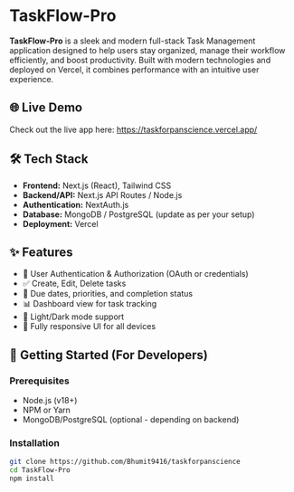 # TaskFlow-Pro



**TaskFlow-Pro** is a sleek and modern full-stack Task Management application designed to help users stay organized, manage their workflow efficiently, and boost productivity. Built with modern technologies and deployed on Vercel, it combines performance with an intuitive user experience.

## 🌐 Live Demo

Check out the live app here: https://taskforpanscience.vercel.app/


## 🛠 Tech Stack

- **Frontend:** Next.js (React), Tailwind CSS
- **Backend/API:** Next.js API Routes / Node.js
- **Authentication:** NextAuth.js
- **Database:** MongoDB / PostgreSQL (update as per your setup)
- **Deployment:** Vercel

## ✨ Features

- 🔐 User Authentication & Authorization (OAuth or credentials)
- ✅ Create, Edit, Delete tasks
- 📆 Due dates, priorities, and completion status
- 📊 Dashboard view for task tracking
- 🌙 Light/Dark mode support
- 📱 Fully responsive UI for all devices

## 🚀 Getting Started (For Developers)

### Prerequisites

- Node.js (v18+)
- NPM or Yarn
- MongoDB/PostgreSQL (optional - depending on backend)

### Installation

```bash
git clone https://github.com/Bhumit9416/taskforpanscience
cd TaskFlow-Pro
npm install
